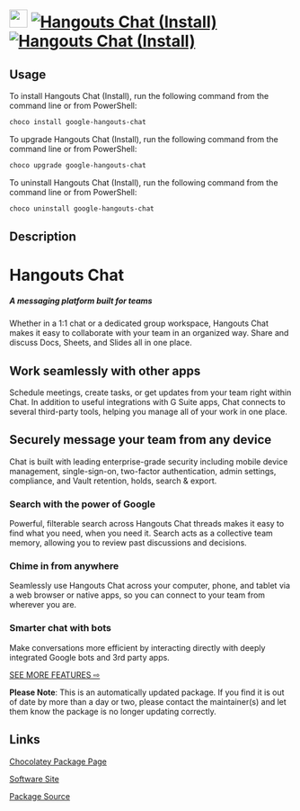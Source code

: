 ﻿# <img src="https://cdn.jsdelivr.net/gh/mkevenaar/chocolatey-packages@bc93d96ecdc80caa9c22bffddf7147ac8a132421/icons/google-hangouts-chat.png" width="32" height="32"/> [![Hangouts Chat (Install)](https://img.shields.io/chocolatey/v/google-hangouts-chat.svg?label=Hangouts+Chat+(Install))](https://chocolatey.org/packages/google-hangouts-chat) [![Hangouts Chat (Install)](https://img.shields.io/chocolatey/dt/google-hangouts-chat.svg)](https://chocolatey.org/packages/google-hangouts-chat)

## Usage
To install Hangouts Chat (Install), run the following command from the command line or from PowerShell:
```powershell
choco install google-hangouts-chat
```

To upgrade Hangouts Chat (Install), run the following command from the command line or from PowerShell:
```powershell
choco upgrade google-hangouts-chat
```

To uninstall Hangouts Chat (Install), run the following command from the command line or from PowerShell:
```powershell
choco uninstall google-hangouts-chat
```

## Description
# Hangouts Chat
##### A messaging platform built for teams
Whether in a 1:1 chat or a dedicated group workspace, Hangouts Chat makes it easy to collaborate with your team in an organized way. Share and discuss Docs, Sheets, and Slides all in one place.

## Work seamlessly with other apps
Schedule meetings, create tasks, or get updates from your team right within Chat. In addition to useful integrations with G Suite apps, Chat connects to several third-party tools, helping you manage all of your work in one place.

## Securely message your team from any device
Chat is built with leading enterprise-grade security including mobile device management, single-sign-on, two-factor authentication, admin settings, compliance, and Vault retention, holds, search & export.

### Search with the power of Google
Powerful, filterable search across Hangouts Chat threads makes it easy to find what you need, when you need it. Search acts as a collective team memory, allowing you to review past discussions and decisions.

### Chime in from anywhere
Seamlessly use Hangouts Chat across your computer, phone, and tablet via a web browser or native apps, so you can connect to your team from wherever you are.

### Smarter chat with bots
Make conversations more efficient by interacting directly with deeply integrated Google bots and 3rd party apps.

[SEE MORE FEATURES ⇨](https://gsuite.google.com/compare-editions/?feature=chat)

**Please Note**: This is an automatically updated package. If you find it is
out of date by more than a day or two, please contact the maintainer(s) and
let them know the package is no longer updating correctly.


## Links
[Chocolatey Package Page](https://chocolatey.org/packages/google-hangouts-chat)

[Software Site](https://gsuite.google.com/products/chat/)

[Package Source](https://github.com/mkevenaar/chocolatey-packages/tree/master/automatic/google-hangouts-chat)

